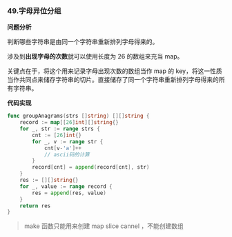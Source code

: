 

### 49.字母异位分组

**问题分析**

判断哪些字符串是由同一个字符串重新排列字母得来的。

涉及到**出现字母的次数**就可以使用长度为 26 的数组来充当 map。 

关键点在于，将这个用来记录字母出现次数的数组当作 map 的 key，将这一性质当作共同点来储存字符串的切片。直接储存了同一个字符串重新排列字母得来的所有字符串。

**代码实现**

```go
func groupAnagrams(strs []string) [][]string {
	record := map[[26]int][]string{}
	for _, str := range strs {
		cnt := [26]int{}
		for _, v := range str {
			cnt[v-'a']++
            // ascii码的计算
		}
		record[cnt] = append(record[cnt], str)
	}
	res := [][]string{}
	for _, value := range record {
		res = append(res, value)
	}
	return res
}
```

> make 函数只能用来创建 map slice cannel ，不能创建数组

